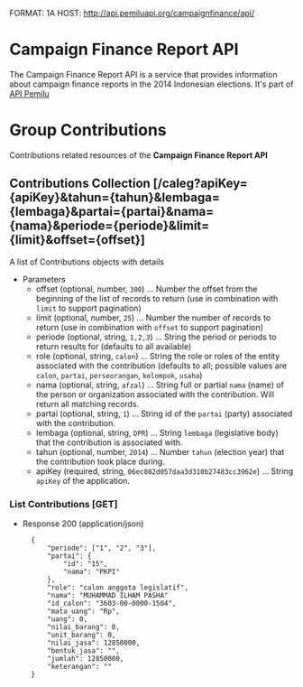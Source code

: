 FORMAT: 1A
HOST: http://api.pemiluapi.org/campaignfinance/api/

# Campaign Finance Report API
The Campaign Finance Report API is a service that provides information about campaign finance reports in the 2014 Indonesian elections. It's part of [API Pemilu](http://developer.pemiluapi.org/)

# Group Contributions
Contributions related resources of the **Campaign Finance Report API**

## Contributions Collection [/caleg?apiKey={apiKey}&tahun={tahun}&lembaga={lembaga}&partai={partai}&nama={nama}&periode={periode}&limit={limit}&offset={offset}]
A list of Contributions objects with details

+ Parameters
    + offset (optional, number, `300`) ... Number the offset from the beginning of the list of records to return (use in combination with `limit` to support pagination)
    + limit (optional, number, `25`) ... Number the number of records to return (use in combination with `offset` to support pagination)
    + periode (optional, string, `1,2,3`) ... String the period or periods to return results for (defaults to all available)
    + role (optional, string, `calon`) ... String the role or roles of the entity associated with the contribution (defaults to all; possible values are `calon`, `partai`, `perseorangan`, `kelompok`, `usaha`)
    + nama (optional, string, `afzal`) ... String full or partial `nama` (name) of the person or organization associated with the contribution. Will return all matching records.
    + partai (optional, string, `1`) ... String id of the `partai` (party) associated with the contribution.
    + lembaga (optional, string, `DPR`) ... String `lembaga` (legislative body) that the contribution is associated with.
    + tahun (optional, number, `2014`) ... Number `tahun` (election year) that the contribution took place during.
    + apiKey (required, string, `06ec082d057daa3d310b27483cc3962e`) ... String `apiKey` of the application.

### List Contributions [GET]
+ Response 200 (application/json)

        {
            "periode": ["1", "2", "3"],
            "partai": {
                "id": "15",
                "nama": "PKPI"
            },
            "role": "calon anggota legislatif",
            "nama": "MUHAMMAD ILHAM PASHA"
            "id_calon": "3603-00-0000-1504",
            "mata_uang": "Rp",
            "uang": 0,
            "nilai_barang": 0,
            "unit_barang": 0,
            "nilai_jasa": 12850000,
            "bentuk_jasa": "",
            "jumlah": 12850000,
            "keterangan": ""
        }
